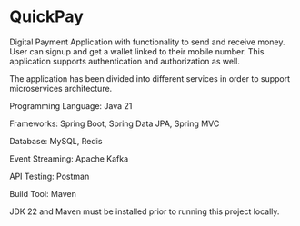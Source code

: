 # QuickPay
Digital Payment Application with functionality to send and receive money. User can signup and get a wallet linked to their mobile number. This application supports authentication and authorization as well.

The application has been divided into different services in order to support microservices architecture.

Programming Language: Java 21

Frameworks: Spring Boot, Spring Data JPA, Spring MVC

Database: MySQL, Redis

Event Streaming: Apache Kafka

API Testing: Postman

Build Tool: Maven

JDK 22 and Maven must be installed prior to running this project locally.
